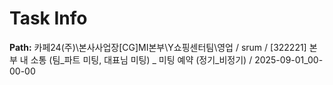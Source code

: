 # Task Info

**Path:** 카페24(주)\본사사업장\[CG]MI본부\Y쇼핑센터팀\영업 / srum / [322221] 본부 내 소통 (팀_파트 미팅, 대표님 미팅) _ 미팅 예약 (정기_비정기) / 2025-09-01_00-00-00

